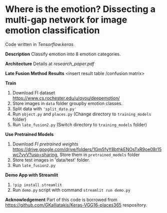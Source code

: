 # Where is the emotion? Dissecting a multi-gap network for image emotion classification 
Code written in *Tensorflow.keras*

**Description**
Classify emotion into 8 emotion categories.

**Architecture**
<INSERT MG network>
Details at *research_paper.pdf*

**Late Fusion Method**
<INSERT Late Fusion image>
**Results**
<insert result table /confusion matrix>

**Train**
1. Download FI dataset https://www.cs.rochester.edu/u/qyou/deepemotion/ 
2. Store images in `data` folder groupby emotion classes.
2. Split data with `'split_data.py'`
3. Run `object.py` and `places.py` (Change directory to `training_models` folder)
4. Run `late_fusion2.py` (Switch directory to `training_models` folder)

**Use Pretrained Models**
1. Download *FI pretrained weights* https://drive.google.com/drive/folders/1Gm5fyY8bthkENOsTxR9oe08r15wc7vyV?usp=sharing, Store them in `pretrained_models` folder
2. Store test images in 'data/test' folder.
3. Run `late_fusion2.py`

**Demo App with Streamlit**
1. `!pip install streamlit`
2. Run `demo.py` script with command `streamlit run demo.py`

**Acknowledgement**
Part of this code is borrowed from https://github.com/GKalliatakis/Keras-VGG16-places365 respository.
